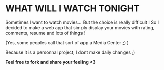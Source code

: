 # WHAT WILL I WATCH TONIGHT

Sometimes I want to watch movies... But the choice is really difficult !
So I decided to make a web app that simply display your movies with rating, comments, resume and lots of things !

(Yes, some peoples call that sort of app a Media Center ;) )

Because it is a personnal project, I dont make daily changes ;)

**Feel free to fork and share your feeling <3** 